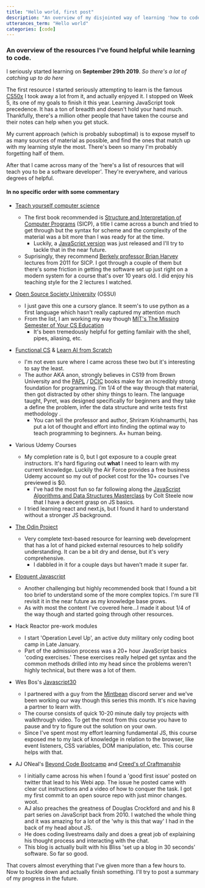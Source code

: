 ```yaml
---
title: "Hello world, first post"
description: "An overview of my disjointed way of learning 'how to code'."
utterances_term: "Hello world"
categories: [code]
---
```


### An overview of the resources I've found helpful while learning to code.

I seriously started learning on **September 29th 2019**.
_So there's a lot of catching up to do here_

The first resource I started seriously attempting to learn is the famous [CS50x](https://cs50.harvard.edu/x/2022/) I took away a lot from it, and actually enjoyed it. I stopped on Week 5, its one of my goals to finish it this year. Learning JavaScript took precedence. It has a ton of breadth and doesn't hold your hand much. Thankfully, there's a million other people that have taken the course and their notes can help when you get stuck.

My current approach (which is probably suboptimal) is to expose myself to as many sources of material as possible, and find the ones that match up with my learning style the most. There's been so many I'm probably forgetting half of them.

After that I came across many  of the 'here's a list of resources that will teach you to be a software developer'. They're everywhere, and various degrees of helpful.

#### In no specific order with some commentary

- [Teach yourself computer science](https://teachyourselfcs.com/)
  - The first book recommended is [Structure and Interpretation of Computer Programs](https://mitpress.mit.edu/sites/default/files/sicp/full-text/book/book.html) (SICP), a title I came across a bunch and tried to get through but the syntax for scheme and the complexity of the material was a bit more than I was ready for at the time.
    - Luckily, a [JavaScript version](https://sourceacademy.org/sicpjs/index) was just released and I'll try to tackle that in the near future.
  - Suprisingly, they recommend [Berkely professor Brian Harvey](https://archive.org/details/ucberkeley_webcast_l28HAzKy0N8) lectures from 2011 for SICP. I got through a couple of them but there's some friction in getting the software set up just right on a modern system for a course that's over 10 years old. I did enjoy his teaching style for the 2 lectures I watched.
- [Open Source Society University](https://github.com/ossu/computer-science) (OSSU)
	-  I just gave this one a cursory glance. It seem's to use python as a first language which hasn't really captured my attention much
	-  From the list, I am working my way though [MIT's The Missing Semester of Your CS Education](https://missing.csail.mit.edu/)
		-  It's been tremedously helpful for getting familair with the shell, pipes, aliasing, etc.
-  [Functional CS](https://functionalcs.github.io/curriculum/) & [Learn AI from Scratch](https://learnaifromscratch.github.io/)
	-  I'm not even sure where I came across these two but it's interesting to say the least.
	-  The author AKA anon, strongly believes in CS19 from Brown University and the [PAPL](https://papl.cs.brown.edu/2020/) / [DCIC](https://dcic-world.org/) books make for an incredibly strong foundation for programming. I'm 1/4 of the way through that material, then got distracted by other shiny things to learn. The language taught, Pyret, was designed specifically for beginners and they take a define the problem, infer the data structure and write tests first methodology .
		- You can tell the professor and author, Shriram Krishnamurthi, has put a lot of thought and effort into finding the optimal way to teach programming to beginners. A+ human being.

- Various Udemy Courses
	- My completion rate is 0, but I got exposure to a couple great instructors. It's hard figuring out **what** I need to learn with my current knowledge. Luckily the Air Force provides a free business Udemy account so my out of pocket cost for the 10+ courses I've previewed is $0.
		- I've had the most fun so far following along the [JavaScript Algorithms and Data Structures Masterclass](https://www.udemy.com/course/js-algorithms-and-data-structures-masterclass/?locale=en_US&persist_locale=) by Colt Steele now that I have a decent grasp on JS basics.
	-  I tried learning react and next.js, but I found it hard to understand without a stronger JS background.
-  [The Odin Project](https://www.theodinproject.com/)
	-  Very complete text-based resource for learning web development that has a lot of hand picked external resources to help solidify understanding. It can be a bit dry and dense, but it's very comprehensive.
		-  I dabbled in it for a couple days but haven't made it super far.
-  [Eloquent Javascript](https://eloquentjavascript.net/)
	-  Another challenging but highly recommended book that I found a bit too brief to understand some of the more complex topics. I'm sure I'll revisit it in the near future as my knowledge base grows.
	-  As with most the content I've covered here...I made it about 1/4 of the way though and started going through other resources.
-  Hack Reactor pre-work modules
	-  I start 'Operation Level Up', an active duty military only coding boot camp in Late January.
	-   Part of the admission process was a 20+ hour JavaScript basics 'coding exercises.' These exercises really helped get syntax and the common methods drilled into my head since the problems weren't highly technical, but there was a lot of them.
-   Wes Bos's [Javascript30](https://javascript30.com/)
	-   I partnered with a guy from the [Mintbean](https://mintbean.io/meets?sort=upcoming) discord server and we've been working our way though this series this month. It's nice having a partner to learn with.
	-   The course consists of quick 10-20 minute daily toy projects with walkthrough video. To get the most from this course you have to pause and try to figure out the solution on your own.
	-   Since I've spent most my effort learning fundamental JS, this course exposed me to my lack of knowledge in relation to the browser, like event listeners, CSS variables, DOM manipulation, etc. This course helps with that.
-   AJ ONeal's [Beyond Code Bootcamp](https://www.youtube.com/channel/UC2KJHARTj6KRpKzLU1sVxBA/videos) and [Creed's of Craftmanship](https://github.com/BeyondCodeBootcamp/beyondcodebootcamp/issues/18)
	-   I initially came across his when I found a 'good first issue' posted on twitter that lead to his Webi app. The issue he posted came with clear cut instructions and a video of how to conquer the task. I got my first commit to an open source repo with just minor changes. woot.
	-   AJ also preaches the greatness of Douglas Crockford and and his 8 part series on JavaScript back from 2010. I watched the whole thing and it was amazing for a lot of the 'why is this that way' I had in the back of my head about JS.
	-   He does coding livestreams daily and does a great job of explaining his thought process and interacting with the chat.
	-   This blog is actually built with his Bliss 'set up a blog in 30 seconds' software. So far so good.

That covers almost everything that I've given more than a few hours to. Now to buckle down and actually finish something. I'll try to post a summary of my progress in the future.
